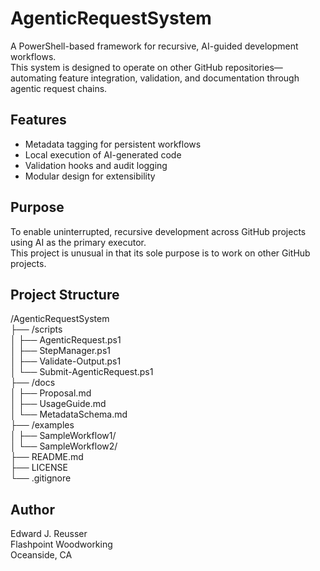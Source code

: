 # AgenticRequestSystem

A PowerShell-based framework for recursive, AI-guided development workflows.  
This system is designed to operate on other GitHub repositories—automating feature integration, validation, and documentation through agentic request chains.

## Features
- Metadata tagging for persistent workflows
- Local execution of AI-generated code
- Validation hooks and audit logging
- Modular design for extensibility

## Purpose
To enable uninterrupted, recursive development across GitHub projects using AI as the primary executor.  
This project is unusual in that its sole purpose is to work on other GitHub projects.

## Project Structure

/AgenticRequestSystem  
├── /scripts  
│   ├── AgenticRequest.ps1  
│   ├── StepManager.ps1  
│   ├── Validate-Output.ps1  
│   └── Submit-AgenticRequest.ps1  
├── /docs  
│   ├── Proposal.md  
│   ├── UsageGuide.md  
│   └── MetadataSchema.md  
├── /examples  
│   ├── SampleWorkflow1/  
│   └── SampleWorkflow2/  
├── README.md  
├── LICENSE  
└── .gitignore

## Author
Edward J. Reusser  
Flashpoint Woodworking  
Oceanside, CA
